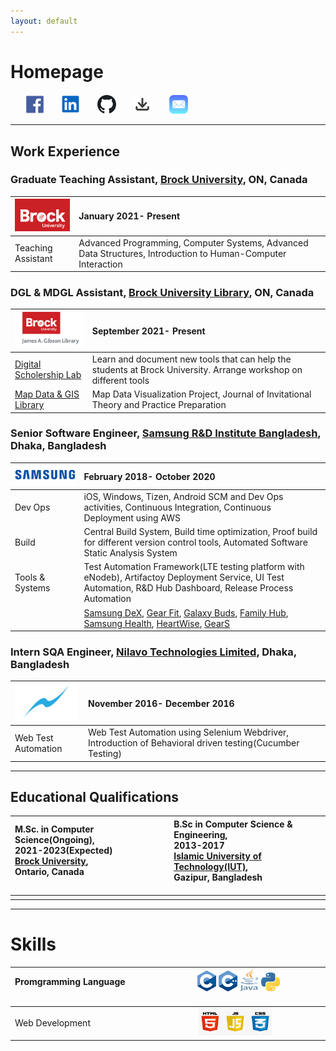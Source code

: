 ```yaml
---
layout: default
---
```


# Homepage

&nbsp; &nbsp; &nbsp; [<img src="assets/img/fblogo.png?raw=true" width="30"/>](https://www.facebook.com/mohaiminehsan.anik/)
&nbsp; &nbsp; &nbsp; [<img src="assets/img/ldlogo.PNG?raw=true" width="30"/>](https://www.linkedin.com/in/mohaimin-ehsan-02072412b)
&nbsp; &nbsp; &nbsp; [<img src="assets/img/Github.png?raw=true" width="30"/>](https://github.com/MohaiminEhsan)
&nbsp; &nbsp; &nbsp; [<img src="assets/img/Dlogo.png?raw=true" width="30"/>](https://github.com/MohaiminEhsan/Portfolio/raw/main/MohaiminEhsanCV.pdf)
&nbsp; &nbsp; &nbsp; [<img src="assets/img/email.png?raw=true" width="30"/>](mailto:mohaiminehsan@outlook.com)


---

## Work Experience

### Graduate Teaching Assistant, [Brock University](https://brocku.ca/), ON, Canada



|<img src="assets/img/BrockLogo.png?raw=true" width="110"/>| January 2021- Present          |
|:-------------|:------------------|
| Teaching Assistant | Advanced Programming, Computer Systems, Advanced Data Structures, Introduction to Human-Computer Interaction |



### DGL & MDGL Assistant, [Brock University Library](https://brocku.ca/library/), ON, Canada



| <img src="assets/img/BUL2.png?raw=true" width="120"/>       | September 2021- Present          |
|:-------------|:------------------|
| [Digital Scholership Lab](https://brocku.ca/library/dsl/) | Learn and document new tools that can help the students at Brock University. Arrange workshop on different tools  |
| [Map Data & GIS Library](https://brocku.ca/library/mdgl/)  | Map Data Visualization Project, Journal of Invitational Theory and Practice Preparation                         |



### Senior Software Engineer, [Samsung R&D Institute Bangladesh](https://research.samsung.com/srbd), Dhaka, Bangladesh



| <img src="assets/img/Samsung.png?raw=true" width="200"/>       | February 2018- October 2020          |
|:-------------|:------------------|
| Dev Ops |  iOS, Windows, Tizen, Android SCM and Dev Ops activities, Continuous Integration, Continuous Deployment using AWS |
| Build | Central Build System, Build time optimization, Proof build for different version control tools, Automated Software Static Analysis System |
| Tools & Systems  | Test Automation Framework(LTE testing platform with eNodeb), Artifactoy Deployment Service, UI Test Automation, R&D Hub Dashboard, Release Process Automation |
|  | [Samsung DeX](https://www.samsung.com/ca/apps/samsung-dex/), [Gear Fit](https://apps.apple.com/ca/app/samsung-galaxy-fit-gear-fit/id1117312500), [Galaxy Buds](https://apps.apple.com/us/app/samsung-galaxy-buds/id1491433898), [Family Hub](https://apps.apple.com/us/app/samsung-family-hub/id1194886976), [Samsung Health](https://apps.apple.com/us/app/samsung-health/id1224541484), [HeartWise](https://apps.apple.com/us/app/samsung-heartwise/id1256730970), [GearS](https://apps.apple.com/ca/app/samsung-galaxy-watch-gear-s/id1117310635) |



### Intern SQA Engineer, [Nilavo Technologies Limited](https://nilavo.com/), Dhaka, Bangladesh

|<img src="assets/img/nilavo.png?raw=true" width="100"/>| November 2016- December 2016          |
|:-------------|:------------------|
| Web Test Automation | Web Test Automation using Selenium Webdriver, Introduction of Behavioral driven testing(Cucumber Testing) |


---


## Educational Qualifications



|  M.Sc. in Computer Science(Ongoing),<br/> 2021-2023(Expected) <br/> [Brock University](https://brocku.ca/),<br/> Ontario, Canada <br/> <img width=350/>  | B.Sc in Computer Science & Engineering, <br/>2013-2017 <br/> [Islamic University of Technology(IUT)](https://www.iutoic-dhaka.edu/), <br/> Gazipur, Bangladesh <br/> <img width=350/> |
|:-------------|:------------------|
|  | |


---

# Skills


| Promgramming Language <img width=350/> | <img src="assets/img/C.png?raw=true" width="30"/> <img src="assets/img/C++.png?raw=true" width="30"/> <img src="assets/img/java.svg?raw=true" height="35" width="30"/> <img src="assets/img/python.png?raw=true" width="30"/> <img width=350/> |
|:-------------|:------------------|
| Web Development | <img src="assets/img/Web.png?raw=true" height="45" width="120"/> |










